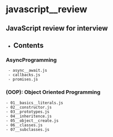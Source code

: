 # javascript\_\_review

## JavaScript review for interview

- ## Contents

### AsyncProgramming

```
 - async__await.js
 - callbacks.js
 - promises.js
```

### (OOP): Object Oriented Programming

```
- 01__basics__literals.js
- 02__constructor.js
- 03__prototypes.js
- 04__inheritence.js
- 05__object__create.js
- 06__classes.js
- 07__subclasses.js
```
